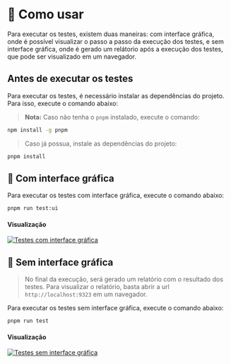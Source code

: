 # :book: Como usar 

Para executar os testes, existem duas maneiras: com interface gráfica, onde é possível visualizar o passo a passo da execução dos testes, e sem interface gráfica, onde é gerado um relátorio após a execução dos testes, que pode ser visualizado em um navegador.

## Antes de executar os testes

Para executar os testes, é necessário instalar as dependências do projeto. Para isso, execute o comando abaixo:

> **Nota:** Caso não tenha o `pnpm` instalado, execute o comando:

```bash
npm install -g pnpm
```

> Caso já possua, instale as dependências do projeto:

```bash
pnpm install
``` 

## :robot: Com interface gráfica

Para executar os testes com interface gráfica, execute o comando abaixo:

```bash
pnpm run test:ui
```

#### Visualização

[![Testes com interface gráfica](https://i.imgur.com/1Q2Q5Zm.png)](https://i.imgur.com/1Q2Q5Zm.png)

## :notebook_with_decorative_cover: Sem interface gráfica

> No final da execução, será gerado um relatório com o resultado dos testes. Para visualizar o relatório, basta abrir a url `http://localhost:9323` em um navegador.

Para executar os testes sem interface gráfica, execute o comando abaixo:

```bash
pnpm run test
```

#### Visualização

[![Testes sem interface gráfica](https://i.imgur.com/1Q2Q5Zm.png)](https://i.imgur.com/1Q2Q5Zm.png)



